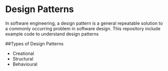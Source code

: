 # Design Patterns
In software engineering, a design pattern is a general repeatable solution to a commonly occurring problem in software design. This repository include example code to understand design patterns

##Types of Design Patterns 
 - Creational
 - Structural
 - Behavioural
